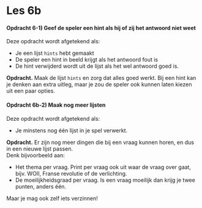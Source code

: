 # Les 6b

#### Opdracht 6-1\) Geef de speler een hint als hij of zij het antwoord niet weet

Deze opdracht wordt afgetekend als:

* Je een lijst `hints` hebt gemaakt
* De speler een hint in beeld krijgt als het antwoord fout is
* De hint verwijderd wordt uit de lijst als het wel antwoord goed is.

**Opdracht.** Maak de lijst `hints` en zorg dat alles goed werkt. Bij een hint kan je denken aan extra uitleg, maar je zou de speler ook kunnen laten kiezen uit een paar opties. 

#### Opdracht 6b-2\) Maak nog meer lijsten

Deze opdracht wordt afgetekend als:

* Je minstens nog één lijst in je spel verwerkt.

**Opdracht.** Er zijn nog meer dingen die bij een vraag kunnen horen, en dus in een nieuwe lijst passen.   
Denk bijvoorbeeld aan: 

* Het thema per vraag. Print per vraag ook uit waar de vraag over gaat, bijv. WOII, Franse revolutie of de verlichting.
* De moeilijkheidsgraad per vraag. Is een vraag moeilijk dan krijg je twee punten, anders één.

Maar je mag ook zelf iets verzinnen!



